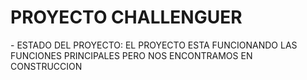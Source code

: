<h1>PROYECTO CHALLENGUER</h1>
- ESTADO DEL PROYECTO: EL PROYECTO ESTA FUNCIONANDO LAS FUNCIONES PRINCIPALES PERO NOS ENCONTRAMOS EN CONSTRUCCION
